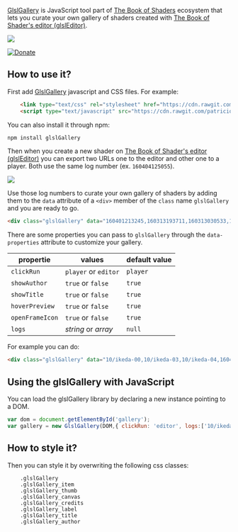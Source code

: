 [GlslGallery](https://github.com/patriciogonzalezvivo/glslGallery) is JavaScript tool part of [The Book of Shaders](http://thebookofshaders.com) ecosystem that lets you curate your own gallery of shaders created with [The Book of Shader's editor (glslEditor)](http://editor.thebookofshaders.com).

![](http://patriciogonzalezvivo.com/images/glslGallery/01.gif)

[![Donate](https://www.paypalobjects.com/en_US/i/btn/btn_donate_SM.gif)](https://www.paypal.com/cgi-bin/webscr?cmd=_s-xclick&hosted_button_id=4BQMKQJDQ9XH6)

## How to use it?

First add [GlslGallery](https://github.com/patriciogonzalezvivo/glslGallery) javascript and CSS files. For example:

```html
    <link type="text/css" rel="stylesheet" href="https://cdn.rawgit.com/patriciogonzalezvivo/glslGallery/gh-pages/build/glslGallery.css">
    <script type="text/javascript" src="https://cdn.rawgit.com/patriciogonzalezvivo/glslGallery/gh-pages/build/glslGallery.js"></script>
```

You can also install it through npm:

```bash
npm install glslGallery
```

Then when you create a new shader on [The Book of Shader's editor ](http://editor.thebookofshaders.com)
[(glslEditor)](https://github.com/patriciogonzalezvivo/glslEditor) you can export two URLs one to the editor and other one to a player. Both use the same log number (ex. `160404125055`).

![](http://patriciogonzalezvivo.com/images/glslGallery/00.gif)

Use those log numbers to curate your own gallery of shaders by adding them to the ```data``` attribute of a ```<div>``` member of the ```class``` name ```glslGallery``` and you are ready to go.

```html
<div class="glslGallery" data="160401213245,160313193711,160313030533,160313025607,160313020334,160308160958,160308014412,160307213819,160306213426,160304203554,160304202332,160302022724,160219112614,160302003807,160302102102,160302101618"></div>
```

There are some properties you can pass to ```glslGallery``` through the ```data-properties``` attribute to customize your gallery.

|propertie | values | default value |
|----------|--------|---------------|
|```clickRun```| ```player``` or ```editor``` | ```player``` |
|```showAuthor```| ```true``` or ```false``` | ```true``` |
|```showTitle```| ```true``` or ```false``` | ```true``` |
|```hoverPreview```| ```true``` or ```false``` | ```true``` |
|```openFrameIcon```| ```true``` or ```false``` | ```true``` |
|```logs```| *string* or *array* | ```null``` |

For example you can do:

```html
<div class="glslGallery" data="10/ikeda-00,10/ikeda-03,10/ikeda-04,160401213245,160313193711,160313030533,160313025607,160313020334,160308160958,160308014412" data-properties="clickRun:editor,showAuthor:false,hoverPreview:false"></div>
```

## Using the glslGallery with JavaScript

You can load the glslGallery library by declaring a new instance pointing to a DOM.

```js
var dom = document.getElementById('gallery');
var gallery = new GlslGallery(DOM,{ clickRun: 'editor', logs:['10/ikeda-00', 123456, 1234567, 1345677], showAuthor:false, hoverPreview:false })`
```

## How to style it?
Then you can style it by overwriting the following css classes:

```
    .glslGallery
    .glslGallery_item
    .glslGallery_thumb
    .glslGallery_canvas
    .glslGallery_credits
    .glslGallery_label
    .glslGallery_title
    .glslGallery_author
```
